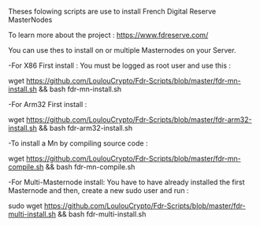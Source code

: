 Theses folowing scripts are use to install French Digital Reserve MasterNodes

To learn more about the project : 
https://www.fdreserve.com/

You can use thes to install on or multiple Masternodes on your Server.

-For X86 First install : 
You must be logged as root user and use this :

wget https://github.com/LoulouCrypto/Fdr-Scripts/blob/master/fdr-mn-install.sh && bash fdr-mn-install.sh

-For Arm32 First install :

wget https://github.com/LoulouCrypto/Fdr-Scripts/blob/master/fdr-arm32-install.sh && bash fdr-arm32-install.sh

-To install a Mn by compiling source code : 

wget https://github.com/LoulouCrypto/Fdr-Scripts/blob/master/fdr-mn-compile.sh && bash fdr-mn-compile.sh

-For Multi-Masternode install: 
You have to have already installed the first Masternode and then, create a new sudo user and run : 

sudo wget https://github.com/LoulouCrypto/Fdr-Scripts/blob/master/fdr-multi-install.sh && bash fdr-multi-install.sh
